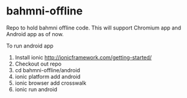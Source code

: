 # bahmni-offline
Repo to hold bahmni offline code. This will support Chromium app and Android app as of now.

To run android app

1. Install ionic http://ionicframework.com/getting-started/
2. Checkout out repo
3. cd bahmni-offline/android
4. ionic platform add android
5. ionic browser add crosswalk
6. ionic run android
